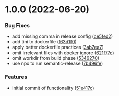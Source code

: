 # 1.0.0 (2022-06-20)


### Bug Fixes

* add missing comma in release config ([ce5fed2](https://gitlab.com/swgoh-tools/swgoh-stats/commit/ce5fed29b1b37a5521cbb1de518de0d1a389587e))
* add tini to dockerfile ([f63d1f0](https://gitlab.com/swgoh-tools/swgoh-stats/commit/f63d1f0891638c22d09e3b1ab4df1c1a18d3bcd7))
* apply better dockerfile practices ([3ab7ea7](https://gitlab.com/swgoh-tools/swgoh-stats/commit/3ab7ea7ef3f5513969f1f7091a9aa090b44f67b1))
* omit irrelevant files with docker ignore ([621f77c](https://gitlab.com/swgoh-tools/swgoh-stats/commit/621f77cfa5862c584bcbe2c3e83080c254029ce0))
* omit workdir from build phase ([5346270](https://gitlab.com/swgoh-tools/swgoh-stats/commit/5346270ab48ca3b333f96475237f8e2756faffb9))
* use npx to run semantic-release ([7b496fe](https://gitlab.com/swgoh-tools/swgoh-stats/commit/7b496fe3bfa8288042dc7fc40aa5a4d1fe9aa0ea))


### Features

* initial commit of functionality ([51e417c](https://gitlab.com/swgoh-tools/swgoh-stats/commit/51e417c573179126713b6369b7ed86f399279084))
